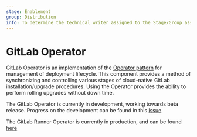 ```yaml
---
stage: Enablement
group: Distribution
info: To determine the technical writer assigned to the Stage/Group associated with this page, see https://about.gitlab.com/handbook/engineering/ux/technical-writing/#designated-technical-writers
---
```


# GitLab Operator

GitLab Operator is an implementation of the [Operator pattern](https://www.openshift.com/blog)
for management of deployment lifecycle. This component provides a method of synchronizing and controlling various
stages of cloud-native GitLab installation/upgrade procedures. Using the Operator provides the ability to perform
rolling upgrades without down time.

The GitLab Operator is currently in development, working towards beta release. Progress on the development can be found in this [issue](https://gitlab.com/groups/gitlab-org/-/epics/3444)

The GitLab Runner Operator is currently in production, and can be found [here](https://docs.gitlab.com/runner/install/openshift.html)
